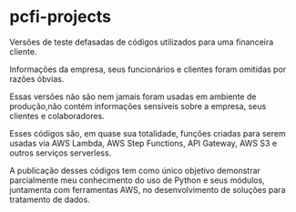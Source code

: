 # pcfi-projects
Versões de teste defasadas de códigos utilizados para uma financeira cliente.

Informações da empresa, seus funcionários e clientes foram omitidas por razões óbvias.

Essas versões não são nem jamais foram usadas em ambiente de produção,não contém informações sensíveis sobre a empresa, seus clientes e colaboradores.

Esses códigos são, em quase sua totalidade, funções criadas para serem usadas via AWS Lambda, AWS Step Functions, API Gateway, AWS S3 e outros serviços serverless.

A publicação desses códigos tem como único objetivo demonstrar parcialmente meu conhecimento do uso de Python e seus módulos, juntamenta com ferramentas AWS, no desenvolvimento de soluções para tratamento de dados.
